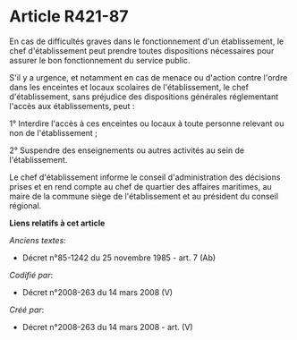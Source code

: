 # Article R421-87

En cas de difficultés graves dans le fonctionnement d'un établissement, le chef d'établissement peut prendre toutes
dispositions nécessaires pour assurer le bon fonctionnement du service public.

S'il y a urgence, et notamment en cas de menace ou d'action contre l'ordre dans les enceintes et locaux scolaires de
l'établissement, le chef d'établissement, sans préjudice des dispositions générales réglementant l'accès aux établissements,
peut :

1° Interdire l'accès à ces enceintes ou locaux à toute personne relevant ou non de l'établissement ;

2° Suspendre des enseignements ou autres activités au sein de l'établissement.

Le chef d'établissement informe le conseil d'administration des décisions prises et en rend compte au chef de quartier des
affaires maritimes, au maire de la commune siège de l'établissement et au président du conseil régional.

**Liens relatifs à cet article**

_Anciens textes_:

  - Décret n°85-1242 du 25 novembre 1985 - art. 7 (Ab)

_Codifié par_:

  - Décret n°2008-263 du 14 mars 2008 (V)

_Créé par_:

  - Décret n°2008-263 du 14 mars 2008 - art. (V)
